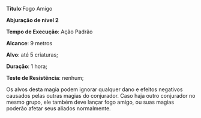 **Titulo**:Fogo Amigo

**Abjuração de nível 2**

**Tempo de Execução**: Ação Padrão

**Alcance**: 9 metros

**Alvo**: até 5 criaturas;

**Duração**: 1 hora;

**Teste de Resistência**: nenhum;

Os alvos desta magia podem ignorar 
qualquer dano e efeitos negativos causados pelas outras magias do conjurador. 
Caso haja outro conjurador no mesmo 
grupo, ele também deve lançar fogo amigo, ou suas magias poderão afetar seus 
aliados normalmente.